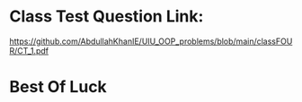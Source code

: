 # Class Test Question Link: 
https://github.com/AbdullahKhanIE/UIU_OOP_problems/blob/main/classFOUR/CT_1.pdf
# Best Of Luck
